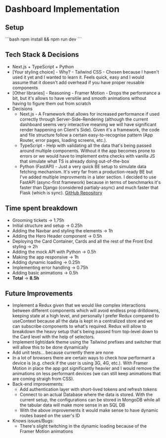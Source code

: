 # Dashboard Implementation

## Setup

\`\`\`bash
npm install && npm run dev
\`\`\`

## Tech Stack & Decisions

- Next.js + TypeScript + Python
- [Your styling choice] - Why? - Tailwind CSS - Chosen because I haven't used it yet and I wanted to learn it. Feels quick, easy and I would assume that it doesn't add overhead if you have proper reusable components
- [Other libraries] - Reasoning - Framer Motion - Drops the performance a bit, but it's allows to have versitile and smooth animations without having to figure them out from scratch
- Decisions
  - Next.js - A Framework that allows for increased performance if used correctly through Server-Side-Rendering (although the current dashboard seems very interactive meaning we will have significant render happening on Client's Side). Given it's a framework, the code and file structure follow a certain easy-to-recognise pattern (App Router, error pages, loading screens, etc.).
  - TypeScript - Help with validating all the data that's being passed around multiple components. Without it the app becomes prone to errors or we would have to implement extra checks with vanilla JS that simulate what TS is already doing out-of-the-box
  - Python (FastAPI) - Just a very quick BE setup to simulate data fetching mechanism. It's very far from a production-ready BE but I've added multiple improvments in a later section. I decided to use FastAPI (async-first framework) because in terms of benchmarks it's faster than Django (considered partialy-async) and much faster that Flask (which is sync). [GitHub Repository](https://github.com/Npetr0v97/tech-task-be)

## Time spent breakdown

- Grooming tickets -> 1.75h
- Initial structure and setup -> 0.25h
- Adding the Navbar and styling the elements -> 1h
- Adding the Hero Header component -> 0.5h
- Deploying the Card Container, Cards and all the rest of the Front End styling -> 2h
- Adding the mock API with Python -> 0.5h
- Making the app responsive -> 1h
- Adding dynamic loading -> 0.25h
- Implementing error handling -> 0.75h
- Adding basic animations -> 0.5h
- **Total** -> **8.5h**

## Future Improvements

- Implement a Redux given that we would like complex interactions between different components which will avoid endless prop drilldowns, keeping state at a high level, and personally I prefer Redux compared to useContext because all the data is kept in a centralized store and we can subscribe components to what's required. Redux will allow to breakdown the heavy setup that's being passed from top-level down to the Card level with the help of selectors.
- Implement light/dark theme using the Tailwind prefixes and switcher that will allow this to be done dynamically
- Add unit tests... because currently there are none
- In a lot of browsers there are certain ways to check how performant a device is (e.g. check if the user is using 3G, 4G, etc.). With Framer Motion in place the app got significantly heavier and I would remove the animations on less performant devices (we can still keep animations that are coming straigh from CSS).
- Back-end improvements:
  - Add authentication layer with short-lived tokens and refresh tokens
  - Connect to an actual Database where the data is stored. With the current setup, the configurations can be stored in MongoDB while all the tabular data will make more sense in an SQL DB
  - With the above improvements it would make sense to have dynamic routes based on the user's ID
- Knows issues/Bugs:
  - There's slight twitching in the dynamic loading because of the Framer Motion animations
